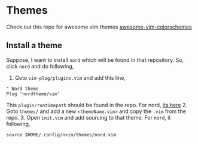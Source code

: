 # Themes
Check out this repo for awesome vim themes
[awesome-vim-colorschemes](https://github.com/rafi/awesome-vim-colorschemes)

## Install a theme
Suppose, I want to install `nord` which will be found in that repository. So, click `nord` and do following,
1. Goto `vim-plug/plugins.vim` and add this line,
```
" Nord theme
Plug 'nordtheme/vim'
```
This `plugin/runtimepath` should be found in the repo. For nord, [its here](https://github.com/nordtheme/vim#quick-start)
2.<only applicable if mentioned in the repo> Goto `themes/` and add a new `<themeName.vim>` and copy the `.vim` from the repo. 
3. Open `init.vim` and add sourcing to that theme. For `nord`, it following,
```
source $HOME/.config/nvim/themes/nord.vim
```

